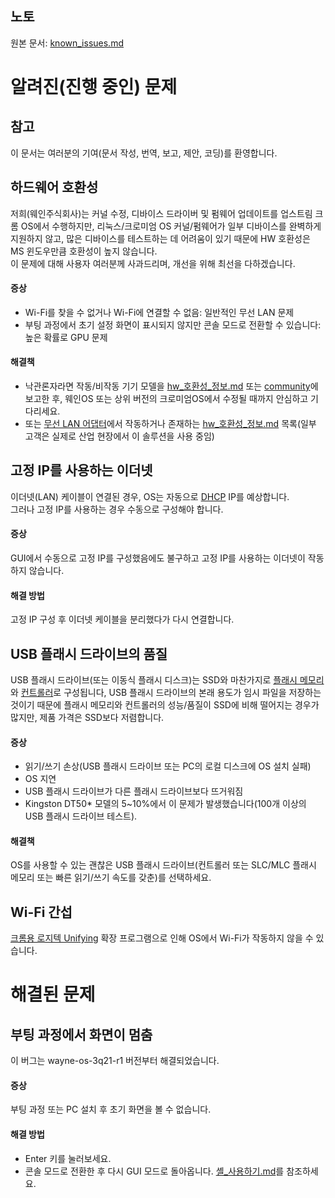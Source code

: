 ## 노토
원본 문서: [known_issues.md](https://github.com/wayne-incorporated/wayne-os/blob/main/docs/en/release/known_issues.md)

# 알려진(진행 중인) 문제

## 참고
이 문서는 여러분의 기여(문서 작성, 번역, 보고, 제안, 코딩)를 환영합니다.

## 하드웨어 호환성
저희(웨인주식회사)는 커널 수정, 디바이스 드라이버 및 펌웨어 업데이트를 업스트림 크롬 OS에서 수행하지만, 리눅스/크로미엄 OS 커널/펌웨어가 일부 디바이스를 완벽하게 지원하지 않고, 많은 디바이스를 테스트하는 데 어려움이 있기 때문에 HW 호환성은 MS 윈도우만큼 호환성이 높지 않습니다.
<br> 이 문제에 대해 사용자 여러분께 사과드리며, 개선을 위해 최선을 다하겠습니다.

#### 증상
- Wi-Fi를 찾을 수 없거나 Wi-Fi에 연결할 수 없음: 일반적인 무선 LAN 문제
- 부팅 과정에서 초기 설정 화면이 표시되지 않지만 콘솔 모드로 전환할 수 있습니다: 높은 확률로 GPU 문제

#### 해결책
- 낙관론자라면 작동/비작동 기기 모델을 [hw_호환성_정보.md](https://github.com/wayne-incorporated/wayne-os/blob/main/docs/ko/%EC%B6%9C%EC%8B%9C/hw_%ED%98%B8%ED%99%98%EC%84%B1_%EC%A0%95%EB%B3%B4.md) 또는 [community](https://www.facebook.com/groups/wayneosgroup)에 보고한 후, 웨인OS 또는 상위 버전의 크로미엄OS에서 수정될 때까지 안심하고 기다리세요.
- 또는 [무선 LAN 어댑터](https://www.google.com/search?q=wireless+LAN+adapter&newwindow=1&sxsrf=ALeKk03aOfT-WximunZ5xF7ooFsttcmLjQ%3A1628912656397&ei=EDwXYbPKF7HcmAWPkJawCg&oq=wireless+LAN+adapter&gs_lcp=Cgdnd3Mtd2l6EAMyBAgjECcyBggAEAcQHjIGCAAQBxAeMgUIABCABDIFCAAQgAQyBQgAEIAEMgUIABCABDIFCAAQgAQyBQgAEIAEMgUIABCABDoHCCMQsAMQJzoHCAAQRxCwAzoHCAAQsAMQQzoHCCMQsAIQJ0oECEEYAFCCHFjAJmCcQWgBcAJ4AIABhgGIAeUGkgEDMC43mAEAoAEByAEKwAEB&sclient=gws-wiz&ved=0ahUKEwizkoTCzK_yAhUxLqYKHQ-IBaYQ4dUDCA4&uact=5)에서 작동하거나 존재하는 [hw_호환성_정보.md](https://github.com/wayne-incorporated/wayne-os/blob/main/docs/ko/%EC%B6%9C%EC%8B%9C/hw_%ED%98%B8%ED%99%98%EC%84%B1_%EC%A0%95%EB%B3%B4.md) 목록(일부 고객은 실제로 산업 현장에서 이 솔루션을 사용 중임)

## 고정 IP를 사용하는 이더넷
이더넷(LAN) 케이블이 연결된 경우, OS는 자동으로 [DHCP](https://en.wikipedia.org/wiki/Dynamic_Host_Configuration_Protocol) IP를 예상합니다.
<br>그러나 고정 IP를 사용하는 경우 수동으로 구성해야 합니다.

#### 증상
GUI에서 수동으로 고정 IP를 구성했음에도 불구하고 고정 IP를 사용하는 이더넷이 작동하지 않습니다.
#### 해결 방법
고정 IP 구성 후 이더넷 케이블을 분리했다가 다시 연결합니다.

## USB 플래시 드라이브의 품질
USB 플래시 드라이브(또는 이동식 플래시 디스크)는 SSD와 마찬가지로 [플래시 메모리](https://en.wikipedia.org/wiki/Flash_memory)와 [컨트롤러](https://en.wikipedia.org/wiki/Flash_memory_controller)로 구성됩니다,
USB 플래시 드라이브의 본래 용도가 임시 파일을 저장하는 것이기 때문에 플래시 메모리와 컨트롤러의 성능/품질이 SSD에 비해 떨어지는 경우가 많지만, 제품 가격은 SSD보다 저렴합니다.
#### 증상
- 읽기/쓰기 손상(USB 플래시 드라이브 또는 PC의 로컬 디스크에 OS 설치 실패)
- OS 지연
- USB 플래시 드라이브가 다른 플래시 드라이브보다 뜨거워짐
- Kingston DT50* 모델의 5~10%에서 이 문제가 발생했습니다(100개 이상의 USB 플래시 드라이브 테스트).

#### 해결책
OS를 사용할 수 있는 괜찮은 USB 플래시 드라이브(컨트롤러 또는 SLC/MLC 플래시 메모리 또는 빠른 읽기/쓰기 속도를 갖춘)를 선택하세요.

## Wi-Fi 간섭
[크롬용 로지텍 Unifying](https://chrome.google.com/webstore/detail/logitech-unifying-for-chr/agpmgihmmmfkbhckmciedmhincdggomo?hl=en) 확장 프로그램으로 인해 OS에서 Wi-Fi가 작동하지 않을 수 있습니다.


# 해결된 문제

## 부팅 과정에서 화면이 멈춤
이 버그는 wayne-os-3q21-r1 버전부터 해결되었습니다.
#### 증상
부팅 과정 또는 PC 설치 후 초기 화면을 볼 수 없습니다.
#### 해결 방법
- Enter 키를 눌러보세요.
- 콘솔 모드로 전환한 후 다시 GUI 모드로 돌아옵니다. [셸_사용하기.md](https://github.com/wayne-incorporated/wayne-os/blob/main/docs/ko/%EC%84%A4%EB%AA%85%EC%84%9C/%EC%85%B8_%EC%82%AC%EC%9A%A9%ED%95%98%EA%B8%B0.md)를 참조하세요.

